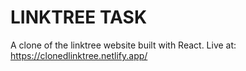 # LINKTREE TASK

A clone of the linktree website built with React.
Live at: https://clonedlinktree.netlify.app/
